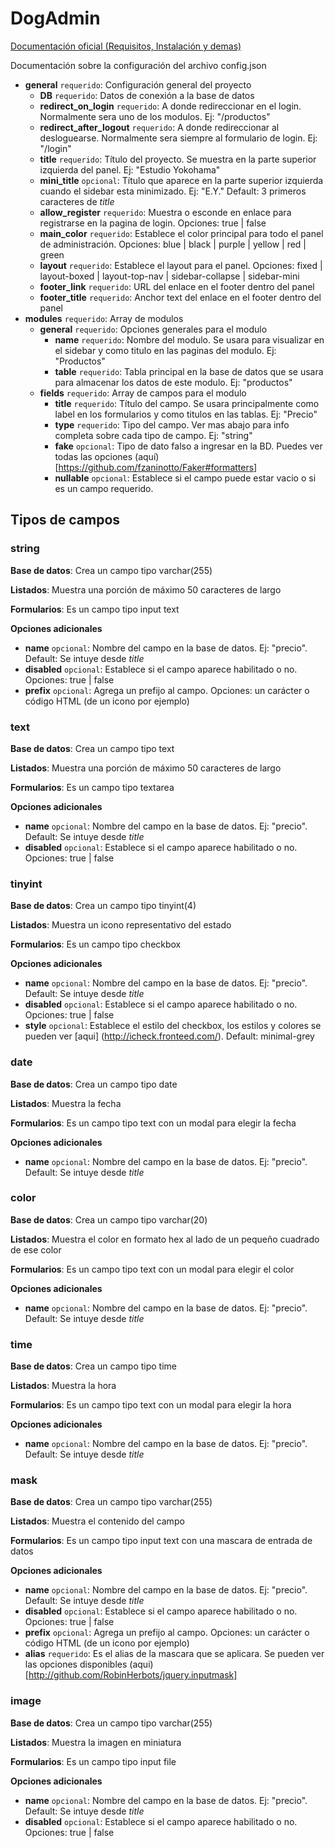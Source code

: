 # DogAdmin

[Documentación oficial (Requisitos, Instalación y demas)](https://docs.google.com/document/d/1vcM6b53ROd1zZs3FX30hY2y2DkzN4B0giPKQ6sHlLik/edit?usp=sharing)

Documentación sobre la configuración del archivo config.json

  - **general** `requerido`: Configuración general del proyecto
    - **DB** `requerido`: Datos de conexión a la base de datos
    - **redirect_on_login** `requerido`: A donde redireccionar en el login. Normalmente sera uno de los modulos. Ej: "/productos"
    - **redirect_after_logout** `requerido`: A donde redireccionar al desloguearse. Normalmente sera siempre al formulario de login. Ej: "/login"
    - **title** `requerido`: Título del proyecto. Se muestra en la parte superior izquierda del panel. Ej: "Estudio Yokohama"
    - **mini_title** `opcional`: Título que aparece en la parte superior izquierda cuando el sidebar esta minimizado. Ej: "E.Y." Default: 3 primeros caracteres de *title*
    - **allow_register** `requerido`: Muestra o esconde en enlace para registrarse en la pagina de login. Opciones: true | false
    - **main_color** `requerido`: Establece el color principal para todo el panel de administración. Opciones: blue | black | purple | yellow | red | green
    - **layout** `requerido`: Establece el layout para el panel. Opciones: fixed | layout-boxed | layout-top-nav | sidebar-collapse | sidebar-mini
    - **footer_link** `requerido`: URL del enlace en el footer dentro del panel
    - **footer_title** `requerido`: Anchor text del enlace en el footer dentro del panel
  - **modules** `requerido`: Array de modulos
    - **general** `requerido`: Opciones generales para el modulo
        - **name** `requerido`: Nombre del modulo. Se usara para visualizar en el sidebar y como titulo en las paginas del modulo. Ej: "Productos"
        - **table** `requerido`: Tabla principal en la base de datos que se usara para almacenar los datos de este modulo. Ej: "productos"
    - **fields** `requerido`: Array de campos para el modulo
        - **title** `requerido`: Título del campo. Se usara principalmente como label en los formularios y como titulos en las tablas. Ej: "Precio"
        - **type** `requerido`: Tipo del campo. Ver mas abajo para info completa sobre cada tipo de campo. Ej: "string"
        - **fake** `opcional`: Tipo de dato falso a ingresar en la BD. Puedes ver todas las opciones (aquí)[https://github.com/fzaninotto/Faker#formatters]
        - **nullable** `opcional`: Establece si el campo puede estar vacio o si es un campo requerido.

## Tipos de campos

### string

**Base de datos**: Crea un campo tipo varchar(255)

**Listados**: Muestra una porción de máximo 50 caracteres de largo

**Formularios**: Es un campo tipo input text

**Opciones adicionales**

- **name** `opcional`: Nombre del campo en la base de datos. Ej: "precio". Default: Se intuye desde *title*
- **disabled** `opcional`: Establece si el campo aparece habilitado o no. Opciones: true | false
- **prefix** `opcional`: Agrega un prefijo al campo. Opciones: un carácter o código HTML (de un icono por ejemplo)

### text

**Base de datos**: Crea un campo tipo text

**Listados**: Muestra una porción de máximo 50 caracteres de largo

**Formularios**: Es un campo tipo textarea

**Opciones adicionales**

- **name** `opcional`: Nombre del campo en la base de datos. Ej: "precio". Default: Se intuye desde *title*
- **disabled** `opcional`: Establece si el campo aparece habilitado o no. Opciones: true | false

### tinyint

**Base de datos**: Crea un campo tipo tinyint(4)

**Listados**: Muestra un icono representativo del estado

**Formularios**: Es un campo tipo checkbox

**Opciones adicionales**

- **name** `opcional`: Nombre del campo en la base de datos. Ej: "precio". Default: Se intuye desde *title*
- **disabled** `opcional`: Establece si el campo aparece habilitado o no. Opciones: true | false
- **style** `opcional`: Establece el estilo del checkbox, los estilos y colores se pueden ver [aqui] (http://icheck.fronteed.com/). Default: minimal-grey

### date

**Base de datos**: Crea un campo tipo date

**Listados**: Muestra la fecha

**Formularios**: Es un campo tipo text con un modal para elegir la fecha

**Opciones adicionales**

- **name** `opcional`: Nombre del campo en la base de datos. Ej: "precio". Default: Se intuye desde *title*

### color

**Base de datos**: Crea un campo tipo varchar(20)

**Listados**: Muestra el color en formato hex al lado de un pequeño cuadrado de ese color

**Formularios**: Es un campo tipo text con un modal para elegir el color

**Opciones adicionales**

- **name** `opcional`: Nombre del campo en la base de datos. Ej: "precio". Default: Se intuye desde *title*

### time

**Base de datos**: Crea un campo tipo time

**Listados**: Muestra la hora

**Formularios**: Es un campo tipo text con un modal para elegir la hora

**Opciones adicionales**

- **name** `opcional`: Nombre del campo en la base de datos. Ej: "precio". Default: Se intuye desde *title*

### mask

**Base de datos**: Crea un campo tipo varchar(255)

**Listados**: Muestra el contenido del campo

**Formularios**: Es un campo tipo input text con una mascara de entrada de datos

**Opciones adicionales**

- **name** `opcional`: Nombre del campo en la base de datos. Ej: "precio". Default: Se intuye desde *title*
- **disabled** `opcional`: Establece si el campo aparece habilitado o no. Opciones: true | false
- **prefix** `opcional`: Agrega un prefijo al campo. Opciones: un carácter o código HTML (de un icono por ejemplo)
- **alias** `requerido`: Es el alias de la mascara que se aplicara. Se pueden ver las opciones disponibles (aqui)[http://github.com/RobinHerbots/jquery.inputmask]

### image

**Base de datos**: Crea un campo tipo varchar(255)

**Listados**: Muestra la imagen en miniatura

**Formularios**: Es un campo tipo input file

**Opciones adicionales**

- **name** `opcional`: Nombre del campo en la base de datos. Ej: "precio". Default: Se intuye desde *title*
- **disabled** `opcional`: Establece si el campo aparece habilitado o no. Opciones: true | false